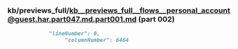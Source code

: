 ### kb/previews_full/kb__previews_full__flows__personal_account@guest.har.part047.md.part001.md (part 002)

```md
             "lineNumber": 0,
                  "columnNumber": 6464
               
```

```
